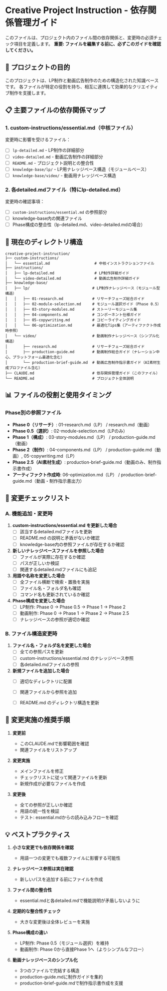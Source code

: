 # Creative Project Instruction - 依存関係管理ガイド

このファイルは、プロジェクト内のファイル間の依存関係と、変更時の必須チェック項目を定義します。
**重要: ファイルを編集する前に、必ずこのガイドを確認してください。**

## 🎯 プロジェクトの目的
このプロジェクトは、LP制作と動画広告制作のための構造化された知識ベースです。
各ファイルが特定の役割を持ち、相互に連携して効果的なクリエイティブ制作を支援します。

## 📋 主要ファイルの依存関係マップ

### 1. custom-instructions/essential.md（中核ファイル）
変更時に影響を受けるファイル：
- [ ] `lp-detailed.md` - LP制作の詳細部分
- [ ] `video-detailed.md` - 動画広告制作の詳細部分
- [ ] `README.md` - プロジェクト説明との整合性
- [ ] `knowledge-base/lp/` - LP用ナレッジベース構造（モジュールベース）
- [ ] `knowledge-base/video/` - 動画用ナレッジベース構造

### 2. 各detailed.mdファイル（特にlp-detailed.md）
変更時の確認事項：
- [ ] `custom-instructions/essential.md` の参照部分
- [ ] knowledge-base内の関連ファイル
- [ ] Phase構成の整合性（lp-detailed.md、video-detailed.mdの場合）

## 📂 現在のディレクトリ構造

```
creative-project-instruction/
├── custom-instructions/
│   └── essential.md                    # 中核インストラクションファイル
├── instructions/
│   ├── lp-detailed.md                  # LP制作詳細ガイド
│   └── video-detailed.md               # 動画広告制作詳細ガイド  
├── knowledge-base/
│   ├── lp/                            # LP制作ナレッジベース（モジュール型構造）
│   │   ├── 01-research.md             # リサーチフェーズ総合ガイド
│   │   ├── 02-module-selection.md     # モジュール選択ガイド（Phase 0.5）
│   │   ├── 03-story-modules.md        # ストーリーモジュール集
│   │   ├── 04-components.md           # コンポーネント仕様ガイド
│   │   ├── 05-copywriting.md          # コピーライティングガイド
│   │   └── 06-optimization.md         # 最適化Tips集（アーティファクト作成時参照）
│   └── video/                         # 動画制作ナレッジベース（シンプル化構造）
│       ├── research.md                # リサーチフェーズ総合ガイド
│       ├── production-guide.md        # 動画制作総合ガイド（ナレーション中心、プラットフォーム最適化含む）
│       └── production-brief-guide.md  # 動画広告制作指示書ガイド（AI素材生成プロファイル含む）
├── CLAUDE.md                          # 依存関係管理ガイド（このファイル）
└── README.md                          # プロジェクト全体説明
```

## 📊 ファイルの役割と使用タイミング

### Phase別の参照ファイル
- **Phase 0（リサーチ）**: 01-research.md（LP） / research.md（動画）
- **Phase 0.5（選択）**: 02-module-selection.md（LPのみ）
- **Phase 1（構成）**: 03-story-modules.md（LP） / production-guide.md（動画）
- **Phase 2（制作）**: 04-components.md（LP） / production-guide.md（動画）, 05-copywriting.md（LP）
- **Phase 2.5（AI素材生成）**: production-brief-guide.md（動画のみ、制作指示書作成）
- **アーティファクト作成時**: 06-optimization.md（LP） / production-brief-guide.md（動画・制作指示書出力）

## 🚨 変更チェックリスト

### A. 機能追加・変更時
1. **custom-instructions/essential.md を更新した場合**
   - [ ] 該当するdetailed.mdファイルを更新
   - [ ] README.md の説明と矛盾がないか確認
   - [ ] knowledge-base内の参照ファイルが存在するか確認

2. **新しいナレッジベースファイルを参照した場合**
   - [ ] ファイルが実際に存在するか確認
   - [ ] パスが正しいか検証
   - [ ] 関連するdetailed.mdファイルにも追記

3. **用語や名称を変更した場合**
   - [ ] 全ファイル横断で検索・置換を実施
   - [ ] ファイル名・フォルダ名も確認
   - [ ] コマンド名も更新されているか確認

4. **Phase構成を変更した場合**
   - [ ] LP制作: Phase 0 → Phase 0.5 → Phase 1 → Phase 2
   - [ ] 動画制作: Phase 0 → Phase 1 → Phase 2 → Phase 2.5
   - [ ] ナレッジベースの参照が適切か確認

### B. ファイル構造変更時
1. **ファイル名・フォルダ名を変更した場合**
   - [ ] 全ての参照パスを更新
   - [ ] custom-instructions/essential.md のナレッジベース参照
   - [ ] 各detailed.mdファイルの参照

2. **新規ファイルを追加した場合**
   - [ ] 適切なディレクトリに配置
   - [ ] 関連ファイルから参照を追加
   - [ ] README.md のディレクトリ構造を更新


## 🔧 変更実施の推奨手順

1. **変更前**
   - このCLAUDE.mdで影響範囲を確認
   - 関連ファイルをリストアップ

2. **変更実施**
   - メインファイルを修正
   - チェックリストに従って関連ファイルを更新
   - 新規作成が必要なファイルを作成

3. **変更後**
   - 全ての参照が正しいか確認
   - 用語の統一性を検証
   - テスト: essential.mdからの読み込みフローを確認

## 💡 ベストプラクティス

1. **小さな変更でも依存関係を確認**
   - 用語一つの変更でも複数ファイルに影響する可能性

2. **ナレッジベース参照は実在確認**
   - 新しいパスを追加する前にファイルを作成

3. **ファイル間の整合性**
   - essential.mdと各detailed.mdで機能説明が矛盾しないように

4. **定期的な整合性チェック**
   - 大きな変更後は全体レビューを実施

5. **Phase構成の違い**
   - LP制作: Phase 0.5（モジュール選択）を維持
   - 動画制作: Phase 0から直接Phase 1へ（よりシンプルなフロー）

6. **動画ナレッジベースのシンプル化**
   - 3つのファイルで完結する構造
   - production-guide.mdに制作ガイドを集約
   - production-brief-guide.mdで制作指示書作成を支援

